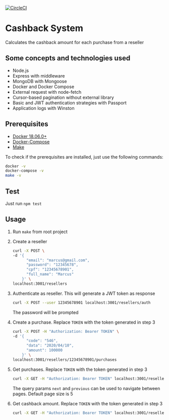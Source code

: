 [![CircleCI](https://circleci.com/gh/mvibraim/cashback-system.svg?style=svg)](https://circleci.com/gh/mvibraim/cashback-system)

# Cashback System

Calculates the cashback amount for each purchase from a reseller

## Some concepts and technologies used

- Node.js
- Express with middleware
- MongoDB with Mongoose
- Docker and Docker Compose
- External request with node-fetch
- Cursor-based pagination without external library
- Basic and JWT authentication strategies with Passport
- Application logs with Winston

## Prerequisites

- [Docker 18.06.0+](https://docs.docker.com/install/)
- [Docker-Compose](https://docs.docker.com/compose/install/)
- [Make](https://www.gnu.org/software/make/)

To check if the prerequisites are installed, just use the following commands:

```bash
docker -v
docker-compose -v
make -v
```

## Test

Just run `npm test`

## Usage

1. Run `make` from root project

2. Create a reseller

   ```bash
   curl -X POST \
   -d '{
         "email": "marcus@gmail.com",
         "password": "12345678",
         "cpf": "12345678901",
         "full_name": "Marcus"
       }' \
   localhost:3001/resellers
   ```

3. Authenticate as reseller. This will generate a JWT token as response

   ```bash
   curl -X POST --user 12345678901 localhost:3001/resellers/auth
   ```

   The password will be prompted

4. Create a purchase. Replace `TOKEN` with the token generated in step 3

   ```bash
   curl -X POST -H "Authorization: Bearer TOKEN" \
   -d '{
         "code": "546",
         "data": "2020/04/10",
         "amount": 100000
       }' \
   localhost:3001/resellers/12345678901/purchases
   ```

5. Get purchases. Replace `TOKEN` with the token generated in step 3

   ```bash
   curl -X GET -H "Authorization: Bearer TOKEN" localhost:3001/resellers/12345678901/purchases
   ```

   The query params `next` and `previous` can be used to navigate between pages. Default page size is 5

6. Get cashback amount. Replace `TOKEN` with the token generated in step 3

   ```bash
   curl -X GET -H "Authorization: Bearer TOKEN" localhost:3001/resellers/12345678901/purchases/cashback
   ```
